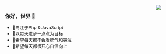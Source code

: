 <img align="right" src="https://github-readme-stats.vercel.app/api?username=ccdalao&bg_color=ffffff" />

### 你好，世界 👋

- 🌸专注于Php & JavaScript
- 🌸以每天进步一点点为目标
- 💖希望每天都不会发脾气和哭泣
- 💖希望每天都很开心自信向上
